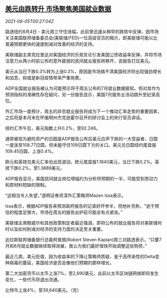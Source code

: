 <!--1628123463000-->
[美元由跌转升 市场聚焦美国就业数据](https://cn.reuters.com/article/forex-close-0804-wedn-idCNKBS2F601L)
------

<div><i>2021-08-05T00:27:04Z</i></div><p>路透纽约8月4日 - 美元周三守住涨幅，此前曾迅速从稍早的跌势中反弹，因市场关注美国联邦储备委员会(美联储/FED)一位高级官员的暗示，即美联储可能以比普遍预期更快的速度削减对改善的经济的支持。</p><p>美联储副主席克拉里达对美国经济的乐观言论引发美国公债收益率反弹，并将市场注意力从两小时前公布的意外疲弱的民间就业报告转移开，该报告打压美元。</p><p>美元从当日下跌0.3%转为上涨0.3%，原因是市场搞不清美国经济将出现强劲增长和加息，抑或是新冠疫情带来严重拖累。</p><p>ADP全国就业报告被认为可能预示将于周五公布的7月就业数据疲软。但对其作为预测指标的准确性存在疑问，另一份报告显示，美国7月服务业活动跳升至纪录高位。</p><p>外汇市场一直预计，周五的非农就业报告将成为下一个推动汇率走势的重要因素，之后将是本月末在怀俄明州杰克逊霍尔召开的研讨会上的央行官员讲话。</p><p>纽约汇市午后，美元指数上升0.2%，至92.246。</p><p>通常被视为避险资产的日圆是ADP报告公布后美元应声下跌的一大受益者，日圆一度涨至108.77日圆，但未能守住109日圆下方的关口。美元兑日圆纽约尾盘报109.45日圆，上涨0.4%。</p><p>欧元和英镑兑美元汇率也出现波动。欧元尾盘报1.1840美元，当日下跌0.2%。英镑下跌0.2%，至1.3889美元。</p><p>ADP报告显示，美国民间就业岗位增幅约为分析师预期的一半，可能受到劳动力和原材料短缺的限制。</p><p>“这相当令人失望，”道明证券资深外汇策略师Mazen Issa表示。</p><p>Issa表示，根据ADP报告来预测政府报告的记录好坏参半，但他补充称，“逊于预估的程度足够大，市场在周五的报告出炉前可能会有点紧张。”</p><p>美联储主席鲍威尔和其他政策制定者最近强调，即将公布的就业报告将对美联储何时以及如何削减对经济的支持力度的决定至关重要。</p><p>达拉斯联邦储备银行总裁柯普朗(Robert Steven Kaplan)周三对路透表示，“只要7月和8月就业数据继续取得进展，我认为我们最好很快开始调整这些购债，”</p><p>最近几周，美元贬值，因为收益率的下降让策略师质疑，鉴于高传染性的Delta变种病毒的蔓延，美国经济是否会像他们预期的那样增长。</p><p>第二大加密货币以太币上涨7%，至2,690美元，此前以太币区块链网络即将发生变化，一些代币将退出流通。</p><p>比特币上涨4%，至39,640美元。（完）</p>
